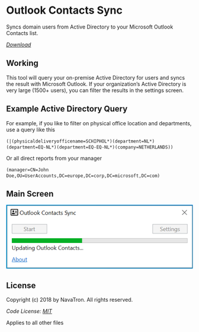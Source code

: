 # Outlook Contacts Sync

Syncs domain users from Active Directory to your Microsoft Outlook Contacts list.

*[Download](https://github.com/cschotte/outlook-contacts-sync/blob/master/Download/outlook-contacts-sync.zip?raw=true)*

## Working

This tool will query your on-premise Active Directory for users and syncs the result with Microsoft Outlook. If your organization’s Active Directory is very large (1500+ users), you can filter the results in the settings screen.

## Example Active Directory Query

For example, if you like to filter on physical office location and departments, use a query like this
```
(|(physicaldeliveryofficename=SCHIPHOL*)(department=NL*)(department=EQ-NL*)(department=EQ-EQ-NL*)(company=NETHERLANDS))
```

Or all direct reports from your manager
```
(manager=CN=John Doe,OU=UserAccounts,DC=europe,DC=corp,DC=microsoft,DC=com)
```

## Main Screen

![alt Outlook Contacts Sync](Source/Images/Screen1.png)

## License

Copyright (c) 2018 by NavaTron. All rights reserved.

*Code License: [MIT](LICENSE)*

Applies to all other files
